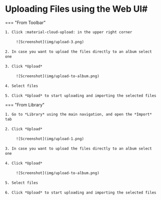 # Uploading Files using the Web UI#

=== "From Toolbar"

    1. Click :material-cloud-upload: in the upper right corner

         ![Screenshot](img/upload-3.png)

    2. In case you want to upload the files directly to an album select one

    3. Click *Upload*

         ![Screenshot](img/upload-to-album.png)

    4. Select files

    5. Click *Upload* to start uploading and importing the selected files


=== "From Library"

    1. Go to *Library* using the main navigation, and open the *Import* tab

    2. Click *Upload*

         ![Screenshot](img/upload-1.png)

    3. In case you want to upload the files directly to an album select one

    4. Click *Upload*

         ![Screenshot](img/upload-to-album.png)

    5. Select files

    6. Click *Upload* to start uploading and importing the selected files


